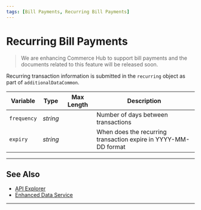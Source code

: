 ```yaml
---
tags: [Bill Payments, Recurring Bill Payments]
---
```


# Recurring Bill Payments

<!-- theme: danger -->
> We are enhancing Commerce Hub to support bill payments and the documents related to this feature will be released soon.

Recurring transaction information is submitted in the `recurring` object as part of `additionalDataCommon`.

| Variable | Type | Max Length | Description |
| -------- | -- | ------------ | ------------------ |
| `frequency` | *string* | | Number of days between transactions |
| `expiry` | *string* | | When does the recurring transaction expire in YYYY-MM-DD format |

---

## See Also

- [API Explorer](../api/?type=post&path=/payments/v1/charges)
- [Enhanced Data Service](?path=docs/Resources/API-Documents/DaaS/Enhanced-Data-Service.md)

---
